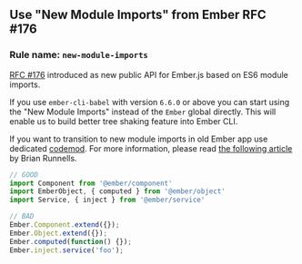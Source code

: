 ## Use "New Module Imports" from Ember RFC #176

### Rule name: `new-module-imports`

[RFC #176](https://github.com/emberjs/rfcs/pull/176) introduced as new public
API for Ember.js based on ES6 module imports.

If you use `ember-cli-babel` with version `6.6.0` or above you can start using
the "New Module Imports" instead of the `Ember` global directly. This will
enable us to build better tree shaking feature into Ember CLI.

If you want to transition to new module imports in old Ember app use dedicated [codemod](https://github.com/ember-cli/ember-modules-codemod). For more information, please read [the following article](https://medium.com/@Dhaulagiri/embers-javascript-modules-api-b4483782f329) by Brian Runnells.

```javascript
// GOOD
import Component from '@ember/component'
import EmberObject, { computed } from '@ember/object'
import Service, { inject } from '@ember/service'

// BAD
Ember.Component.extend({});
Ember.Object.extend({});
Ember.computed(function() {});
Ember.inject.service('foo');
```
